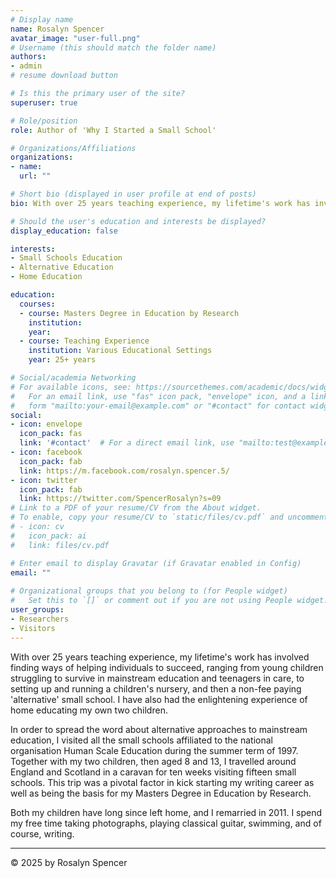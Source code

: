 ```yaml
---
# Display name
name: Rosalyn Spencer
avatar_image: "user-full.png"
# Username (this should match the folder name)
authors:
- admin
# resume download button

# Is this the primary user of the site?
superuser: true

# Role/position
role: Author of 'Why I Started a Small School'

# Organizations/Affiliations
organizations:
- name: 
  url: ""

# Short bio (displayed in user profile at end of posts)
bio: With over 25 years teaching experience, my lifetime's work has involved finding ways of helping individuals to succeed.

# Should the user's education and interests be displayed?
display_education: false

interests:
- Small Schools Education
- Alternative Education
- Home Education

education:
  courses:
  - course: Masters Degree in Education by Research
    institution: 
    year: 
  - course: Teaching Experience
    institution: Various Educational Settings
    year: 25+ years

# Social/academia Networking
# For available icons, see: https://sourcethemes.com/academic/docs/widgets/#icons
#   For an email link, use "fas" icon pack, "envelope" icon, and a link in the
#   form "mailto:your-email@example.com" or "#contact" for contact widget.
social:
- icon: envelope
  icon_pack: fas
  link: '#contact'  # For a direct email link, use "mailto:test@example.org".
- icon: facebook
  icon_pack: fab
  link: https://m.facebook.com/rosalyn.spencer.5/
- icon: twitter
  icon_pack: fab
  link: https://twitter.com/SpencerRosalyn?s=09
# Link to a PDF of your resume/CV from the About widget.
# To enable, copy your resume/CV to `static/files/cv.pdf` and uncomment the lines below.  
# - icon: cv
#   icon_pack: ai
#   link: files/cv.pdf

# Enter email to display Gravatar (if Gravatar enabled in Config)
email: ""
  
# Organizational groups that you belong to (for People widget)
#   Set this to `[]` or comment out if you are not using People widget.  
user_groups:
- Researchers
- Visitors
---
```


With over 25 years teaching experience, my lifetime's work has involved finding ways of helping individuals to succeed, ranging from young children struggling to survive in mainstream education and teenagers in care, to setting up and running a children's nursery, and then a non-fee paying 'alternative' small school. I have also had the enlightening experience of home educating my own two children.

In order to spread the word about alternative approaches to mainstream education, I visited all the small schools affiliated to the national organisation Human Scale Education during the summer term of 1997. Together with my two children, then aged 8 and 13, I travelled around England and Scotland in a caravan for ten weeks visiting fifteen small schools. This trip was a pivotal factor in kick starting my writing career as well as being the basis for my Masters Degree in Education by Research.

Both my children have long since left home, and I remarried in 2011. I spend my free time taking photographs, playing classical guitar, swimming, and of course, writing.

---

© 2025 by Rosalyn Spencer

